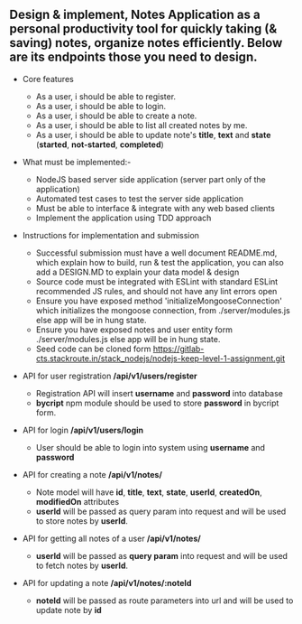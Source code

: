 ## Design & implement, Notes Application as a personal productivity tool for quickly taking (& saving) notes, organize notes efficiently. Below are its endpoints those you need to design.

- Core features
	- As a user, i should be able to register.
	- As a user, i should be able to login.
	- As a user, i should be able to create a note.
	- As a user, i should be able to list all created notes by me.
	- As a user, i should be able to update note's **title**, **text** and **state** (**started**, **not-started**, **completed**)

- What must be implemented:- 
	- NodeJS based server side application (server part only of the application)
	- Automated test cases to test the server side application
	- Must be able to interface & integrate with any web based clients
	- Implement the application using TDD approach


- Instructions for implementation and submission
	- Successful submission must have a well document README.md, which explain how to build, run & test the application, you can also add a DESIGN.MD to explain your data model & design
	- Source code must be integrated with ESLint with standard ESLint recommended JS rules, and should not have any lint errors open
	- Ensure you have exposed method 'initializeMongooseConnection' which initializes the mongoose connection, from ./server/modules.js else app will be in hung state.
	- Ensure you have exposed notes and user entity form ./server/modules.js else app will be in hung state.
	- Seed code can be cloned form https://gitlab-cts.stackroute.in/stack_nodejs/nodejs-keep-level-1-assignment.git

- API for user registration **/api/v1/users/register**
	- Registration API will insert **username** and **password** into database
	- **bycript** npm module should be used to store **password** in bycript form.
- API for login  **/api/v1/users/login**
	- User should be able to login into system using **username** and **password**
- API for creating a note **/api/v1/notes/**
	- Note model will have **id**, **title**, **text**, **state**, **userId**, **createdOn**, **modifiedOn** attributes
	- **userId** will be passed as query param into request and will be used to store notes by **userId**.
- API for getting all notes of a user **/api/v1/notes/**
	- **userId** will be passed as **query param** into request and will be used to fetch notes by **userId**.
- API for updating a note **/api/v1/notes/:noteId**
	- **noteId** will be passed as route parameters into url and will be used to update note by **id**